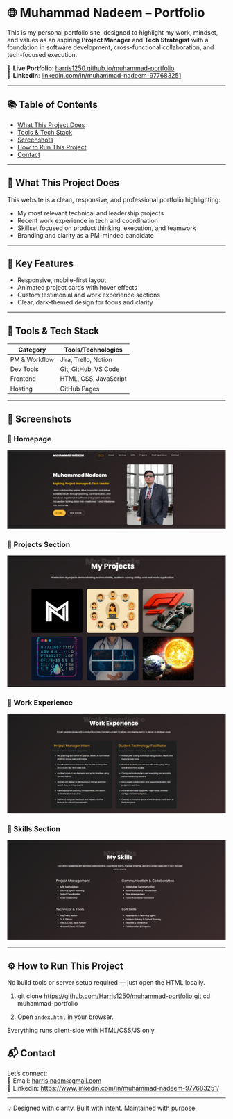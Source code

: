 # 🌐 Muhammad Nadeem – Portfolio

This is my personal portfolio site, designed to highlight my work, mindset, and values as an aspiring **Project Manager** and **Tech Strategist** with a foundation in software development, cross-functional collaboration, and tech-focused execution.

🔗 **Live Portfolio**: [harris1250.github.io/muhammad-portfolio](https://harris1250.github.io/muhammad-portfolio)  
🔗 **LinkedIn**: [linkedin.com/in/muhammad-nadeem-977683251](https://www.linkedin.com/in/muhammad-nadeem-977683251/)

---

## 📚 Table of Contents

- [What This Project Does](#-what-this-project-does)
- [Tools & Tech Stack](#-tools--tech-stack)
- [Screenshots](#-screenshots)
- [How to Run This Project](#️-how-to-run-this-project)
- [Contact](#-contact)

---

## 👋 What This Project Does

This website is a clean, responsive, and professional portfolio highlighting:

- My most relevant technical and leadership projects  
- Recent work experience in tech and coordination  
- Skillset focused on product thinking, execution, and teamwork  
- Branding and clarity as a PM-minded candidate

---

## 🚀 Key Features

- Responsive, mobile-first layout
- Animated project cards with hover effects
- Custom testimonial and work experience sections
- Clear, dark-themed design for focus and clarity

---

## 🧠 Tools & Tech Stack

| Category       | Tools/Technologies         |
|----------------|-----------------------------|
| PM & Workflow  | Jira, Trello, Notion        |
| Dev Tools      | Git, GitHub, VS Code        |
| Frontend       | HTML, CSS, JavaScript       |
| Hosting        | GitHub Pages                |

---

## 📸 Screenshots

### 🔹 Homepage  
![Homepage](screenshots/homepage-screenshot.png)

### 🔹 Projects Section  
![Projects](screenshots/projects-section.png)

### 🔹 Work Experience  
![Work Experience](screenshots/work-experience.png)

### 🔹 Skills Section  
![Skills](screenshots/skills-section.png)

---

## ⚙️ How to Run This Project

No build tools or server setup required — just open the HTML locally.

1. git clone https://github.com/Harris1250/muhammad-portfolio.git
cd muhammad-portfolio


2. Open `index.html` in your browser.

Everything runs client-side with HTML/CSS/JS only.

## 📬 Contact

Let’s connect:  
📧 Email: harris.nadm@gmail.com  
🔗 LinkedIn: https://www.linkedin.com/in/muhammad-nadeem-977683251/

---

💡 Designed with clarity. Built with intent. Maintained with purpose.
